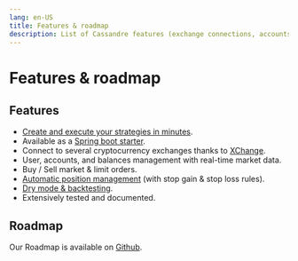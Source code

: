 ```yaml
---
lang: en-US
title: Features & roadmap
description: List of Cassandre features (exchange connections, accounts management, orders, trades, and positions) and roadmap
---
```


# Features & roadmap

## Features
* [Create and execute your strategies in minutes](../learn/quickstart.md).
* Available as a [Spring boot starter](https://search.maven.org/search?q=g:%22tech.cassandre.trading.bot%22%20AND%20a:%22cassandre-trading-bot-spring-boot-starter%22).
* Connect to several cryptocurrency exchanges thanks to [XChange](../guides/configuration/exchange-connection-configuration.md).
* User, accounts, and balances management with real-time market data.
* Buy / Sell market & limit orders.
* [Automatic position management](strategy-positions-management.md) (with stop gain & stop loss rules).
* [Dry mode & backtesting](dry-mode-and-backtesting.md).
* Extensively tested and documented.

## Roadmap
Our Roadmap is available on [Github](https://github.com/cassandre-tech/cassandre-trading-bot/milestones?direction=asc&sort=due_date&state=open).